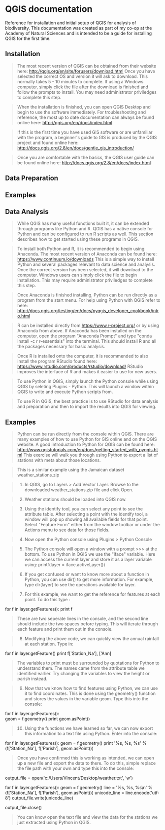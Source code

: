 QGIS documentation
======
Reference for installation and initial setup of QGIS for analysis of biodiversity. This documentation was created as part of my co-op at the Academy of Natural Sciences and is intended to be a guide for installing QGIS for the first time.

Installation 
------
> The most recent version of QGIS can be obtained from their website here: http://qgis.org/en/site/forusers/download.html Once you have selected the correct OS and version it will ask to download. This normally takes 5 - 10 minutes to complete. If using a Windows computer, simply click the file after the download is finished and follow the prompts to install. You may need administrator priviledges to complete this step.

> When the installation is finished, you can open QGIS Desktop and begin to use the software immediately. For troubleshooting and reference, the most up to date documentation can always be found online here: http://qgis.org/en/docs/index.html 

> If this is the first time you have used GIS software or are unfamiliar with the program, a beginner's guide to GIS is produced by the QGIS project and found online here: http://docs.qgis.org/2.8/en/docs/gentle_gis_introduction/

> Once you are comfortable with the basics, the QGIS user guide can be found online here: http://docs.qgis.org/2.8/en/docs/index.html

Data Preparation
------

Examples
------

Data Analysis
------
> While QGIS has many useful functions built it, it can be extended through programs like Python and R. QGIS has a native console for Python and can be configured to run R scripts as well. This section describes how to get started using these programs in QGIS.

> To install both Python and R, it is recommended to begin using Anaconda. The most recent version of Anaconda can be found here: https://www.continuum.io/downloads This is a simple way to install Python and several packages relevant to data science and analysis. Once the correct version has been selected, it will download to the computer. Windows users can simply click the file to begin installation. This may require administrator priviledges to complete this step. 

> Once Anaconda is finished installing, Python can be run directly as a program from the start menu. For help using Python with QGIS refer to here: http://docs.qgis.org/testing/en/docs/pyqgis_developer_cookbook/intro.html

> R can be installed directly from https://www.r-project.org/ or by using Anaconda from above. If Anaconda has been installed on the computer, open the program "Anaconda Prompt" and type "conda install -c r r-essentials" into the terminal. This should install R and all the packages necessary for basic analysis.

> Once R is installed onto the computer, it is recommended to also install the program RStudio found here: https://www.rstudio.com/products/rstudio/download/ RStudio improves the interface of R and makes it easier to use for new users.

> To use Python in QGIS, simply launch the Python console while using QGIS by seleting Plugins - Python. This will launch a window within QGIS to write and execute Python scripts from.

> To use R in QGIS, the best practice is to use RStudio for data analysis and preparation and then to import the results into QGIS for viewing. 

Examples
------
> Python can be run directly from the console within QGIS. There are many examples of how to use Python for GIS online and on the QGIS website. A good introduction to Python for QGIS can be found here: 
http://www.qgistutorials.com/en/docs/getting_started_with_pyqgis.html This exercise will walk you through using Python to export a list of stations with meta about those locations.

> This is a similar example using the Jamaican dataset weather_stations.zip

> 1. In QGIS, go to Layers > Add Vector Layer. Browse to the downloaded weather_stations.zip file and click Open.

> 2. Weather stations should be loaded into QGIS now.

> 3. Using the identify tool, you can select any point to see the attribute table. After selecting a point with the identify tool, a window will pop up showing all available fields for that point. Select "Feature Form" either from the window toolbar or under the Actions menu to see data for those fields.

> 4. Now open the Python console using Plugins > Python Console

> 5. The Python console will open a window with a prompt >>> at the bottom. To use Python in QGIS we use the "iface" variable. Here we can access the current layer and store it as a layer variable using: printf(layer = iface.activeLayer())

> 6. If you get confused or want to know more about a function in Python, you can use dir() to get more information. For example, type dir(layer) to see the operations available for layer.

> 7. For this example, we want to get the reference for features at each point. To do this type :

for f in layer.getFeatures():
  print f
  
> These are two seperate lines in the console, and the second line should include the two spaces before typing. This will iterate through each feature and print them out in the console.

> 8. Modifying the above code, we can quickly view the annual rainfall at each station. Type in:

for f in layer.getFeature()
  print f['Station_Na'], ['Ann]
  
> The variables to print must be surrounded by quotations for Python to understand them. The names came from the attribute table we identified earlier. Try changing the variables to view the height or parish instead.

> 9. Now that we know how to find features using Python, we can use it to find coordinates. This is done using the geometry() function and stores the values in the variable geom. Type this into the console:

for f in layer.getFeatures():  
  geom = f.geometry()
  print geom.asPoint()
  
> 10. Using the functions we have learned so far, we can now export this information to a text file using Python. Enter into the console: 
 
for f in layer.getFeatures():
  geom = f.geometry()
  print '%s, %s, %s' % (f['Station_Na'], f['Parish'], geom.asPoint())
  
> Once you have confirmed this is working as intended, we can open up a new file and export the data to there. To do this, simple replace the file path with your own and type this into the console:

output_file = open('c:/Users/Vincent/Desktop/weather.txt', 'w')

for f in layer.getFeatures():
  geom = f.geometry()
  line = '%s, %s, %s\n' % (f['Station_Na'], f['Parish'], geom.asPoint())
  unicode_line = line.encode('utf-8')
  output_file.write(unicode_line)

output_file.close()

> You can know open the text file and view the data for the stations we just extracted using Python in QGIS.